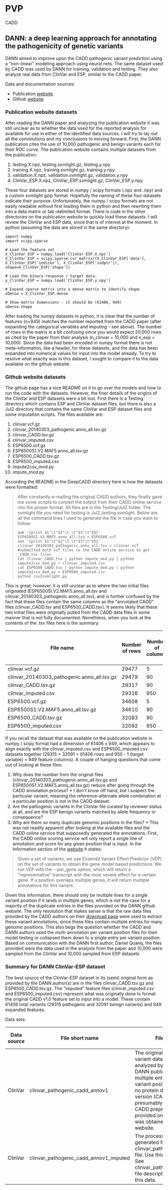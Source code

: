 # PVP

CADD



## DANN: a deep learning approach for annotating the pathogenicity of genetic variants

DANN aimed to improve upon the CADD pathogenic variant prediction using a "non-linear" modeling approach using neural nets. The same dataset used by CADD was used by DANN for training, validation and testing. They also analyze real data from ClinVar and ESP, similar to the CADD paper.

Data and documentation sources:
  * Publication [website](https://cbcl.ics.uci.edu/public_data/DANN/).
  * Github [website](https://github.com/uci-cbcl/DeepCADD)

### Publication website datasets

After reading the DANN paper and analyzing the publication website it was still unclear as to whether the data used for the reported analysis for available for use in either of the identified data sources. I will try to lay out all the convolutions and my conclusions to moving forward. First, the DANN publication cites the use of 10,000 pathogenic and benign variants each for their ROC curve. The publication website contains multiple datasets from the publication:
  1. testing.X.npz, testing.svmlight.gz, testing.y.npy
  2. training.X.npz, training.svmlight.gz, training.y.npy
  3. validation.X.npz, validation.svmlight.gz, validation.y.npy
  4. ClinVar_ESP.X.npz, ClinVar_ESP.svmlight.gz, ClinVar_ESP.y.npy

These four datasets are stored in numpy / scipy formats (.npz and .npy) and a custom svmlight gzip format. Hopefully the naming of these four datasets indicate their purpose. Unfortunately, the numpy / scipy formats are not easily readable without first loading them in python and then rewriting them into a data matrix or tab-delimited format. There is code in the other directories on the publication website to quickly load these datasets. I will review the ClinVar and ESP data, since that is of interest at the moment. In python (assuming the data are stored in the same directory):

```
import numpy
import scipy.sparse

# Load the feature set
X_ClinVar_ESP = numpy.load('ClinVar_ESP.X.npz')  
X_ClinVar_ESP = scipy.sparse.csr_matrix((X_ClinVar_ESP['data'], X_ClinVar_ESP['indices'], X_ClinVar_ESP['indptr']), shape=X_ClinVar_ESP['shape'])

# Load the binary response / target data.
y_ClinVar_ESP = numpy.load('ClinVar_ESP.y.npy')

# Expand sparse matrix into a dense matrix to identify shape
xDense = X_ClinVar_ESP.dense

# Show matrix dimensions - it should be (61406, 949)
xDense.shape 
```

After loading the numpy datasets in python, it is clear that the number of features (n=949) matches the number reported from the CADD paper (after expanding the categorical variables and imputing - see above). The number of rows in the matrix is a bit confusing since you would expect 20,000 rows as cited by the paper from their analysis (n_clinvar = 10,000 and n_esp = 10,000). Since the data had been encoded in numpy format there is not meta-information, like a header, for these datasets, and the data has been expanded into numerical values for input into the model already. To try to resolve what exactly was in this dataset, I sought to compare it to the data available on the github website.

### Github website datasets

The github page has a nice README on it to go over the models and how to run the code with the datasets. However, the finer details of the origins of the ClinVar and ESP datasets were a bit lost. First there is a Testing directory which contains ESP and ClinVar dataset files, but there is also a Jul2 directory that contains the same ClinVar and ESP dataset files and some imputation scripts. The files available are:
  1. clinvar.vcf.gz
  2. clinvar_20140303_pathogenic.anno_all.tsv.gz
  3. clinvar_CADD.tsv.gz
  4. clinvar_imputed.csv
  5. ESP6500.vcf.gz
  6. ESP6500S1.V2.MAF5.anno_all.tsv.gz
  7. ESP6500_CADD.tsv.gz
  8. ESP6500_imputed.csv
  9. impute2csv_mod.py
  10. impute_mod.py

According the README in the DeepCADD directory here is how the datasets were formatted:

> After constantly e-mailing the original CADD authors, they finally gave me some scripts to convert the output from their CADD online service into the proper format. All files are in the Testing/Jul2 folder. The svmlight file you need for testing is Jul2_testing.svmlight. Below are all the command lines I used to generate the file in case you want to follow:
>
> ```
> awk '{print $1"\t"$2"\t.\t"$3"\t"$5}' ESP6500SI.V2.MAF5.anno_all.tsv > ESP6500.vcf
> awk '{print $1"\t"$2"\t.\t"$3"\t"$5}' clinvar_20140303_pathogenic.anno_all.tsv > clinvar.vcf
> #submitted both vcf files to the CADD online service to get _CADD.tsv files
> cat clinvar_CADD.tsv | python impute_mod.py | python impute2csv_mod.py > clinvar_imputed.csv
> cat ESP6500_CADD.tsv | python impute_mod.py | python impute2csv_mod.py > ESP6500_imputed.csv
> python csv2svmlight.py  
> ```

This is great; however, it is still unclear as to where the two initial files originated (ESP6500SI.V2.MAF5.anno_all.tsv and clinvar_20140303_pathogenic.anno_all.tsv), and is further confused by the fact that these files contain the same columns as the "annotated CADD" files (clinvar_CADD.tsv and ESP6500_CADD.tsv). It seems likely that these two initial files were originally pulled from the CADD data files in some manner that is not fully documented. Nonethless, when you look at the contents of the .tsv files here is the summary:

| File name | Number of rows | Number of columns   | Number of unique genomic positions   | Number of header rows   |
|---|---|---|---|---|
| clinvar.vcf.gz | 29477 | 5  | 15202 | 0 |
| clinvar_20140303_pathogenic.anno_all.tsv.gz | 29479 | 90 | 15202 | 2 |
| clinvar_CADD.tsv.gz | 29317 | 90 | 15193 | 2 |
| clinvar_imputed.csv | 29316 | 950 | 15193 | 1 |
| ESP6500.vcf.gz | 34608 | 5 | 18852 | 0 |
| ESP6500S1.V2.MAF5.anno_all.tsv.gz | 34610 | 90 | 18852 | 2 |
| ESP6500_CADD.tsv.gz | 32093 | 90 | 18852 | 2 |
| ESP6500_imputed.csv | 32092 | 950 | 18852 | 1 |

If you recall the dataset that was available on the publication website in numpy / scipy format had a dimension of 61406 x 949, which appears to align exactly with the clinvar_imputed.csv and ESP6500_imputed.csv datasets together (29315 + 32091 = 61406 rows and 950 - 1 (target variable) = 949 feature columns). A couple of hanging questions that come out of looking at these files:
  1. Why does the number from the original files (clinvar_20140303_pathogenic.anno_all.tsv.gz and ESP6500S1.V2.MAF5.anno_all.tsv.gz) reduce after going through the CADD annotation process?
    * I don't know off hand, but I suspect the particular variant, meaning the reference-alternate allele combination at a particular position is not in the CADD dataset.
  2. Are the pathogenic variants in the ClinVar file curated by reviewer status at all, and are the ESP benign variants matched by allele frequency or consequence?
  3. Why are there so many duplicate genomic positions in the files?
    * This was not readily apparent after looking at the available files and the CADD online service that supposedly generated the annotations. First, the CADD online scoring service will only report a single line of annotation and score for any given position that is input. In the Information section of the [website](http://cadd.gs.washington.edu/info) it states:

> Given a set of variants, we use Ensembl Variant Effect Predictor (VEP) on the set of variants to obtain the gene model based predictions. We run VEP with the --per_gene option, which will return a "representative" transcript with the most severe effect for a certain gene. If a position overlaps multiple genes, it will return multiple annotations for this variant.

  Given this information, there should only be multiple lines for a single variant position if it lands in multiple genes, which is not the case for a majority of the duplicate entries in the files provided on the DANN github website. The only resolution that makes sense is that the raw data files provided by the CADD authors on their [download page](http://cadd.gs.washington.edu/download) were used to extract these variant annotations, since these files contain multiple entries for many genomic positions. This also begs the question whether the CADD and DANN authors used the multi-annotation per variant position files for their model testing or collapsed them down to a single entry per variant position. Based on communication with the DANN first author, Daniel Quanq, the files provided were the data used in the analysis from the paper and 10,000 were sampled from the ClinVar and 10,000 sampled from ESP datasets.

### Summary for DANN ClinVar-ESP dataset

The best source of the ClinVar-ESP dataset in its (semi) original form as provided by the DANN author(s) are in the files clinvar_CADD.tsv.gz and ESP6500_CADD.tsv.gz. The "imputed" feature files (clinvar_imputed.csv and ESP6500_imputed.csv) represent what was originally done to format the original CADD v1.0 feature set to input into a model. These contain 61406 total variants (29315 pathogenic and 32091 benign variants) and 949 expanded features.

Data sets:

| Data source | File short name | File description | Number of samples | Number of features | File location |
|---|---|---|---|---|---|
| ClinVar | clinvar_pathogenic_cadd_annov1 | The original ClinVar pathogenic variant dataset generated and analyzed by the CADD and DANN publications. There are multiple entries for many of the variant positions and there are no protein domain features in this version (CADD v1.0). The file is presumably extracted from the CADD preprocessed files provided on their website, but it was obtained from the DANN website. | 29315 | 90 | data/clinvar_CADD.tsv.gz |
| ClinVar | clinvar_pathogenic_cadd_annov1_imputed | The processed / imputed file generated from the clinvar_pathogenic_cadd_annov1 file. Use this file for modeling. See clinvar_pathogenic_cadd_annov1 file description for the source of this data. | 29315 | 949 | data/clinvar_imputed.csv |
